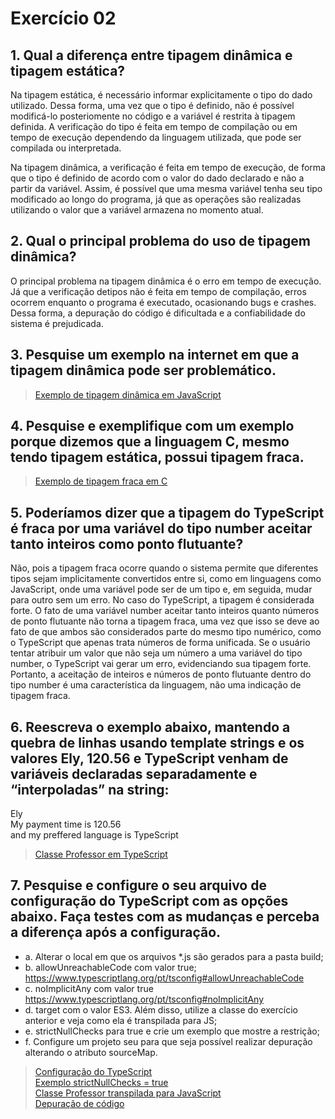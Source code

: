 # Exercício 02 

## 1. Qual a diferença entre tipagem dinâmica e tipagem estática?

Na tipagem estática, é necessário informar explicitamente o tipo do dado utilizado. Dessa forma, uma vez que o tipo é definido, não é possível modificá-lo posteriomente no código e a variável é restrita à tipagem definida. A verificação do tipo é feita em tempo de compilação ou em
tempo de execução dependendo da linguagem utilizada, que pode ser compilada ou interpretada.

Na tipagem dinâmica, a verificação é feita em tempo de execução, de forma que o tipo é definido de acordo com o valor do dado declarado e não a partir da variável. Assim, é possível que uma mesma variável tenha seu tipo modificado ao longo do programa, já que as operações são realizadas utilizando o valor que a variável armazena no momento atual.

## 2. Qual o principal problema do uso de tipagem dinâmica?

O principal problema na tipagem dinâmica é o erro em tempo de execução. Já que a verificação detipos não é feita em tempo de compilação, erros ocorrem enquanto o programa é executado, ocasionando bugs e crashes. Dessa forma, a depuração do código é dificultada e a confiabilidade do sistema é prejudicada.

## 3. Pesquise um exemplo na internet em que a tipagem dinâmica pode ser problemático.

>[Exemplo de tipagem dinâmica em JavaScript](https://github.com/samleticias/POO-ADS/blob/main/Exercicio02/questao3.js)<br>


## 4. Pesquise e exemplifique com um exemplo porque dizemos que a linguagem C, mesmo tendo tipagem estática, possui tipagem fraca.

>[Exemplo de tipagem fraca em C](https://github.com/samleticias/POO-ADS/blob/main/Exercicio02/questao4.c)<br>


## 5. Poderíamos dizer que a tipagem do TypeScript é fraca por uma variável do tipo number aceitar tanto inteiros como ponto flutuante?

Não, pois a tipagem fraca ocorre quando o sistema permite que diferentes tipos sejam implicitamente convertidos entre si, como em linguagens como JavaScript, onde uma variável pode ser de um tipo e, em seguida, mudar para outro sem um erro. No caso do TypeScript, a tipagem é considerada forte. O fato de uma variável number aceitar tanto inteiros quanto números de ponto flutuante não torna a tipagem fraca, uma vez que isso se deve ao fato de que ambos são considerados parte do mesmo tipo numérico, como o TypeScript que apenas trata números de forma unificada. Se o usuário tentar atribuir um valor que não seja um número a uma variável do tipo number, o TypeScript vai gerar um erro, evidenciando sua tipagem forte. Portanto, a aceitação de inteiros e números de ponto flutuante dentro do tipo number é uma característica da linguagem, não uma indicação de tipagem fraca.

## 6. Reescreva o exemplo abaixo, mantendo a quebra de linhas usando template strings e os valores Ely, 120.56 e TypeScript venham de variáveis declaradas separadamente e “interpoladas” na string:
Ely <br>
My payment time is 120.56 <br>
and
my preffered language is TypeScript

>[Classe Professor em TypeScript](https://github.com/samleticias/POO-ADS/blob/main/Exercicio02/questao6.ts)

## 7. Pesquise e configure o seu arquivo de configuração do TypeScript com as opções abaixo. Faça testes com as mudanças e perceba a diferença após a configuração.

- a. Alterar o local em que os arquivos *.js são gerados para a pasta build;
- b. allowUnreachableCode com valor true; https://www.typescriptlang.org/pt/tsconfig#allowUnreachableCode
- c. noImplicitAny com valor true https://www.typescriptlang.org/pt/tsconfig#noImplicitAny
- d. target com o valor ES3. Além disso, utilize a classe do exercício anterior e veja como ela é transpilada para JS;
- e. strictNullChecks para true e crie um exemplo que mostre a restrição;
- f. Configure um projeto seu para que seja possível realizar depuração alterando o atributo sourceMap.

>[Configuração do TypeScript](https://github.com/samleticias/POO-ADS/blob/main/Exercicio02/tsconfig.json)<br>
>[Exemplo strictNullChecks = true](https://github.com/samleticias/POO-ADS/blob/main/Exercicio02/questao7.ts)<br>
>[Classe Professor transpilada para JavaScript](https://github.com/samleticias/POO-ADS/blob/main/Exercicio02/questao6.js)<br>
>[Depuração de código](https://github.com/samleticias/POO-ADS/tree/main/Exercicio02/build)

